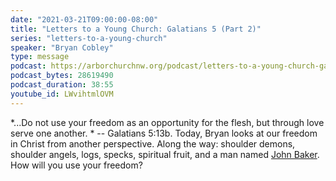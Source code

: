 ```yaml
---
date: "2021-03-21T09:00:00-08:00"
title: "Letters to a Young Church: Galatians 5 (Part 2)"
series: "letters-to-a-young-church"
speaker: "Bryan Cobley"
type: message
podcast: https://arborchurchnw.org/podcast/letters-to-a-young-church-galatians-5-part-2.m4a
podcast_bytes: 28619490
podcast_duration: 38:55
youtube_id: LWvihtmlOVM
---
```


*...Do not use your freedom as an opportunity for the flesh, but through love serve one another. * -- Galatians 5:13b.
Today, Bryan looks at our freedom in Christ from another perspective. Along the way: shoulder demons, shoulder angels,
logs, specks, spiritual fruit, and a man named [John Baker](https://www.celebraterecovery.co.uk/pastor-john-bakers-testimony/). How will you use your freedom?
